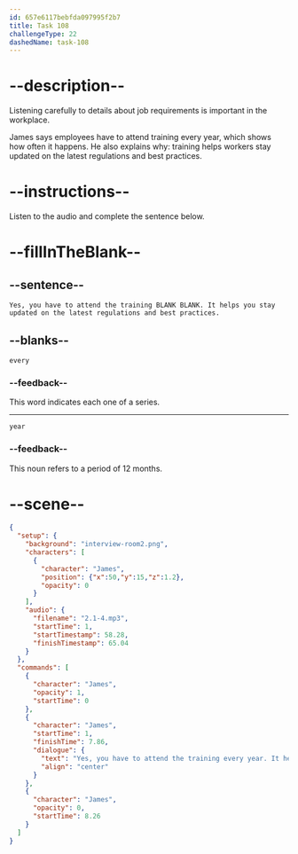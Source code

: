 ```yaml
---
id: 657e6117bebfda097995f2b7
title: Task 108
challengeType: 22
dashedName: task-108
---
```


<!-- (audio) James: Yes, you have to attend the training every year. It helps you stay updated on the latest regulations and best practices. -->

# --description--

Listening carefully to details about job requirements is important in the workplace.

James says employees have to attend training every year, which shows how often it happens. He also explains why: training helps workers stay updated on the latest regulations and best practices.

# --instructions--

Listen to the audio and complete the sentence below.

# --fillInTheBlank--

## --sentence--

`Yes, you have to attend the training BLANK BLANK. It helps you stay updated on the latest regulations and best practices.`

## --blanks--

`every`

### --feedback--

This word indicates each one of a series.

---

`year`

### --feedback--

This noun refers to a period of 12 months.

# --scene--

```json
{
  "setup": {
    "background": "interview-room2.png",
    "characters": [
      {
        "character": "James",
        "position": {"x":50,"y":15,"z":1.2},
        "opacity": 0
      }
    ],
    "audio": {
      "filename": "2.1-4.mp3",
      "startTime": 1,
      "startTimestamp": 58.28,
      "finishTimestamp": 65.04
    }
  },
  "commands": [
    {
      "character": "James",
      "opacity": 1,
      "startTime": 0
    },
    {
      "character": "James",
      "startTime": 1,
      "finishTime": 7.86,
      "dialogue": {
        "text": "Yes, you have to attend the training every year. It helps you stay updated on the latest regulations and best practices.",
        "align": "center"
      }
    },
    {
      "character": "James",
      "opacity": 0,
      "startTime": 8.26
    }
  ]
}
```
